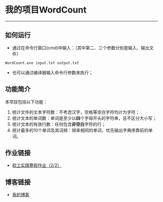 # 我的项目WordCount
---
##  **如何运行**
* 通过在命令行窗口(cmd)中输入：（其中第二、三个参数分别是输入、输出文件）
```
WordCount.exe input.txt output.txt
```
* 也可以通过编译器输入命令行参数来执行；

##  **功能简介**
本项目包括以下功能：
1. 统计文件的文本字符数：不考虑汉字，空格等空白字符均计为字符；
2. 统计文本的单词数：单词是至少以**四**个字母开头的字符串，且不区分大小写；
3. 统计文本的有效行数：任何包含**非空白**字符的行；
3. 统计最多的10个单词及其词频：频率相同的单词，优先输出字典序靠前的单词。

##  **作业链接**
* [软工实践寒假作业（2/2）](https://edu.cnblogs.com/campus/fzu/2021SpringSoftwareEngineeringPractice/homework/11740)

##  **博客链接**
* [我的博客](https://www.cnblogs.com/Searl/p/14434405.html)